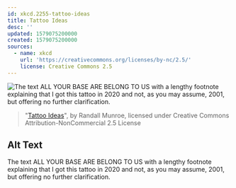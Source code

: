 ```yaml
---
id: xkcd.2255-tattoo-ideas
title: Tattoo Ideas
desc: ''
updated: 1579075200000
created: 1579075200000
sources:
  - name: xkcd
    url: 'https://creativecommons.org/licenses/by-nc/2.5/'
    license: Creative Commons 2.5
---
```

![The text ALL YOUR BASE ARE BELONG TO US with a lengthy footnote explaining that I got this tattoo in 2020 and not, as you may assume, 2001, but offering no further clarification.](https://imgs.xkcd.com/comics/tattoo_ideas.png)
> "[Tattoo Ideas](https://xkcd.com/2255/)", by Randall Munroe, licensed under Creative Commons Attribution-NonCommercial 2.5 License

## Alt Text
The text ALL YOUR BASE ARE BELONG TO US with a lengthy footnote explaining that I got this tattoo in 2020 and not, as you may assume, 2001, but offering no further clarification.
